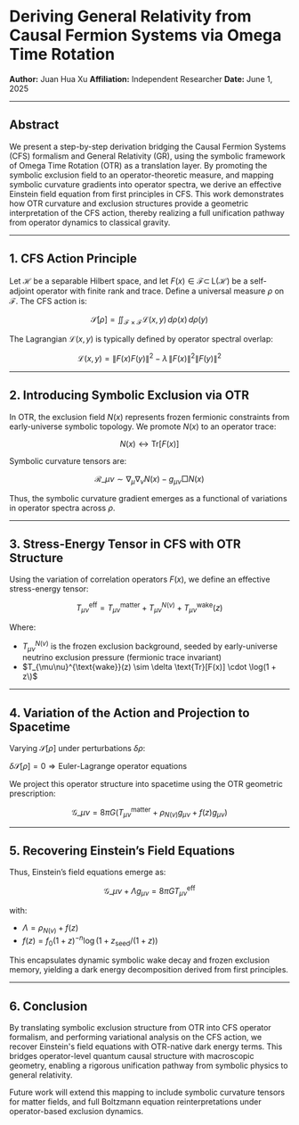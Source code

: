# Deriving General Relativity from Causal Fermion Systems via Omega Time Rotation

**Author:** Juan Hua Xu
**Affiliation:** Independent Researcher
**Date:** June 1, 2025

---

## Abstract

We present a step-by-step derivation bridging the Causal Fermion Systems (CFS) formalism and General Relativity (GR), using the symbolic framework of Omega Time Rotation (OTR) as a translation layer. By promoting the symbolic exclusion field to an operator-theoretic measure, and mapping symbolic curvature gradients into operator spectra, we derive an effective Einstein field equation from first principles in CFS. This work demonstrates how OTR curvature and exclusion structures provide a geometric interpretation of the CFS action, thereby realizing a full unification pathway from operator dynamics to classical gravity.

---

## 1. CFS Action Principle

Let $\mathcal{H}$ be a separable Hilbert space, and let $F(x) \in \mathcal{F} \subset \, \text{L}(\mathcal{H})$ be a self-adjoint operator with finite rank and trace. Define a universal measure $\rho$ on $\mathcal{F}$. The CFS action is:

$$\mathcal{S}[\rho] = \iint_{\mathcal{F} \times \mathcal{F}} \mathcal{L}(x, y) \, d\rho(x) \, d\rho(y)$$

The Lagrangian $\mathcal{L}(x,y)$ is typically defined by operator spectral overlap:

$$\mathcal{L}(x, y) = \| F(x)F(y) \|^2 - \lambda \, \| F(x) \|^2 \| F(y) \|^2$$

---

## 2. Introducing Symbolic Exclusion via OTR

In OTR, the exclusion field $N(x)$ represents frozen fermionic constraints from early-universe symbolic topology. We promote $N(x)$ to an operator trace:

$$N(x) \leftrightarrow \text{Tr}[F(x)]$$

Symbolic curvature tensors are:

$$\mathcal{R}\_{\mu\nu} \sim \nabla_\mu \nabla_\nu N(x) - g_{\mu\nu} \Box N(x)$$

Thus, the symbolic curvature gradient emerges as a functional of variations in operator spectra across $\rho$.

---

## 3. Stress-Energy Tensor in CFS with OTR Structure

Using the variation of correlation operators $F(x)$, we define an effective stress-energy tensor:

$$T_{\mu\nu}^{\text{eff}} = T_{\mu\nu}^{\text{matter}} + T_{\mu\nu}^{N(v)} + T_{\mu\nu}^{\text{wake}}(z)$$

Where:

* $T_{\mu\nu}^{N(v)}$ is the frozen exclusion background, seeded by early-universe neutrino exclusion pressure (fermionic trace invariant)
* $T_{\mu\nu}^{\text{wake}}(z) \sim \delta \text{Tr}[F(x)] \cdot \log(1 + z\)$

---

## 4. Variation of the Action and Projection to Spacetime

Varying $\mathcal{S}[\rho]$ under perturbations $\delta\rho$:

$\delta \mathcal{S}[\rho] = 0 \Rightarrow \text{Euler-Lagrange operator equations}$

We project this operator structure into spacetime using the OTR geometric prescription:

$$\mathcal{G}\_{\mu\nu} = 8\pi G \left( T_{\mu\nu}^{\text{matter}} + \rho_{N(v)} g_{\mu\nu} + f(z) g_{\mu\nu} \right)$$

---

## 5. Recovering Einstein’s Field Equations

Thus, Einstein’s field equations emerge as:

$$
\mathcal{G}\_{\mu\nu} + \Lambda g_{\mu\nu} = 8\pi G T_{\mu\nu}^{\mathrm{eff}}
$$

with:

* $\Lambda = \rho_{N(v)} + f(z)$
* $f(z) = f_0 (1 + z)^{-n} \log(1 + z_{\text{seed}} / (1 + z))$

This encapsulates dynamic symbolic wake decay and frozen exclusion memory, yielding a dark energy decomposition derived from first principles.

---

## 6. Conclusion

By translating symbolic exclusion structure from OTR into CFS operator formalism, and performing variational analysis on the CFS action, we recover Einstein's field equations with OTR-native dark energy terms. This bridges operator-level quantum causal structure with macroscopic geometry, enabling a rigorous unification pathway from symbolic physics to general relativity.

Future work will extend this mapping to include symbolic curvature tensors for matter fields, and full Boltzmann equation reinterpretations under operator-based exclusion dynamics.

